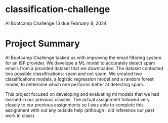# classification-challenge
AI Bootcamp Challenge 13 due February 8, 2024

# Project Summary
AI Bootcamp Challenge tasked us with improving the email filtering system for an ISP provider.  We develope a ML model to accurately detect spam emails from a provided dataset that 
we downloaded.  The dataset contacted two possible classifications: spam and not spam.  We created two classifications models, a logistic regression model and a 
random forest model, to determine which one performs better at detecting spam.  

This project focused on developing and evaluating ml models that we had learned in our previous classes. The actual assignment followed very closely to our previous assignments so 
I was able to complete this assignment with out any outside help (although I did reference our past work in class).
